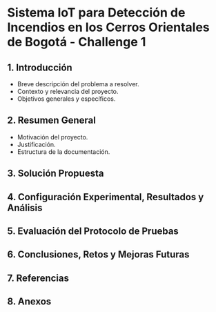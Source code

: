 # Sistema IoT para Detección de Incendios en los Cerros Orientales de Bogotá - Challenge 1

## 1. Introducción
- Breve descripción del problema a resolver.
- Contexto y relevancia del proyecto.
- Objetivos generales y específicos.

## 2. Resumen General
- Motivación del proyecto.
- Justificación.
- Estructura de la documentación.

## 3. Solución Propuesta

## 4. Configuración Experimental, Resultados y Análisis

## 5. Evaluación del Protocolo de Pruebas

## 6. Conclusiones, Retos y Mejoras Futuras

## 7. Referencias

## 8. Anexos

```

